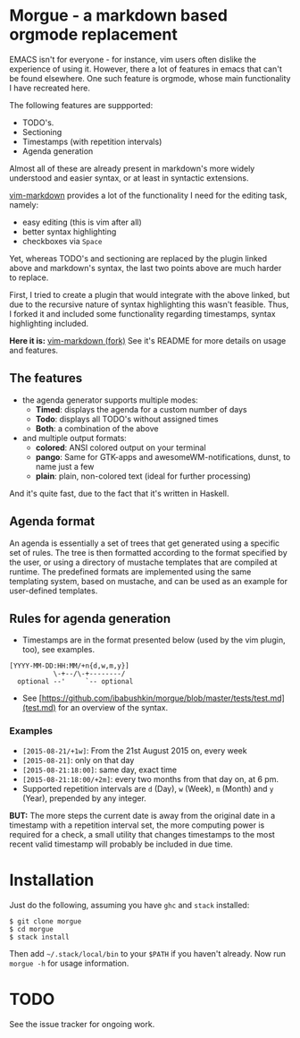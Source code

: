 # Morgue - a markdown based orgmode replacement
EMACS isn't for everyone - for instance, vim users often dislike the experience of using
it. However, there a lot of features in emacs that can't be found elsewhere. One such
feature is orgmode, whose main functionality I have recreated here.

The following features are suppported:

* TODO's.
* Sectioning
* Timestamps (with repetition intervals)
* Agenda generation

Almost all of these are already present in markdown's more widely understood and easier
syntax, or at least in syntactic extensions.

[vim-markdown](http://www.github.com/gabrielelana/vim-markdown) provides
a lot of the functionality I need for the editing task, namely:

* easy editing (this is vim after all)
* better syntax highlighting
* checkboxes via `Space`

Yet, whereas TODO's and sectioning are replaced by the plugin linked above and markdown's
syntax, the last two points above are much harder to replace.

First, I tried to create a plugin that would integrate with the above linked, but due to
the recursive nature of syntax highlighting this wasn't feasible.  Thus, I forked it and
included some functionality regarding timestamps, syntax highlighting included.

**Here it is:** [vim-markdown (fork)](http://www.github.com/ibabushkin/vim-markdown)
See it's README for more details on usage and features.

## The features
* the agenda generator supports multiple modes:
  * **Timed**: displays the agenda for a custom number of days
  * **Todo**: displays all TODO's without assigned times
  * **Both**: a combination of the above
* and multiple output formats:
  * **colored**: ANSI colored output on your terminal
  * **pango**: Same for GTK-apps and awesomeWM-notifications, dunst, to name just a few
  * **plain**: plain, non-colored text (ideal for further processing)

And it's quite fast, due to the fact that it's written in Haskell.

## Agenda format
An agenda is essentially a set of trees that get generated using a specific set of rules.
The tree is then formatted according to the format specified by the user, or using a
directory of mustache templates that are compiled at runtime. The predefined formats are
implemented using the same templating system, based on mustache, and can be used as an
example for user-defined templates.

## Rules for agenda generation
* Timestamps are in the format presented below (used by the vim plugin, too), see examples.
```
[YYYY-MM-DD:HH:MM/+n{d,w,m,y}]
           \-+--/\-+--------/
  optional --'     `-- optional
```
* See [https://github.com/ibabushkin/morgue/blob/master/tests/test.md](test.md) for an
  overview of the syntax.

### Examples
* `[2015-08-21/+1w]`: From the 21st August 2015 on, every week
* `[2015-08-21]`: only on that day
* `[2015-08-21:18:00]`: same day, exact time
* `[2015-08-21:18:00/+2m]`: every two months from that day on, at 6 pm.
* Supported repetition intervals are `d` (Day), `w` (Week), `m` (Month) and `y` (Year),
  prepended by any integer.

**BUT:** The more steps the current date is away from the original date in a timestamp
with a repetition interval set, the more computing power is required for a check, a small
utility that changes timestamps to the most recent valid timestamp will probably be
included in due time.

# Installation
Just do the following, assuming you have `ghc` and `stack` installed:
```
$ git clone morgue
$ cd morgue
$ stack install
``` 
Then add `~/.stack/local/bin` to your `$PATH` if you haven't already.
Now run `morgue -h` for usage information.

# TODO
See the issue tracker for ongoing work.
